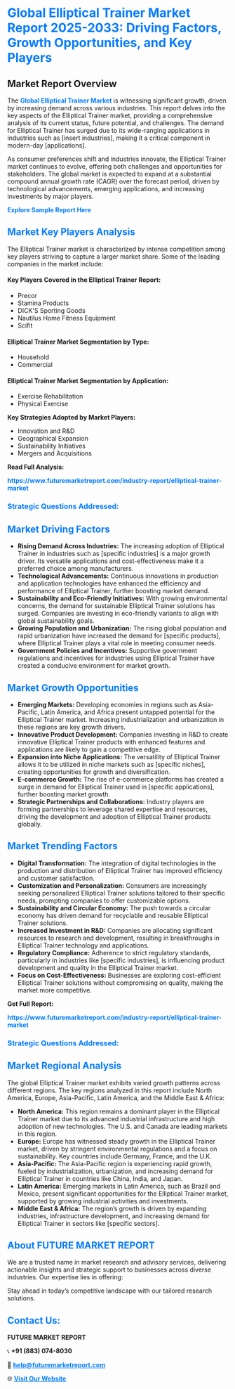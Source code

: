 <h1 style="color: #007BFF;">Global Elliptical Trainer Market Report 2025-2033: Driving Factors, Growth Opportunities, and Key Players</h1>

<section id="overview">
<h2>Market Report Overview</h2>
<p>The <a href="https://www.futuremarketreport.com/industry-report/elliptical-trainer-market" style="color: #007BFF; text-decoration: none;"><strong>Global Elliptical Trainer Market</strong></a> is witnessing significant growth, driven by increasing demand across various industries. This report delves into the key aspects of the Elliptical Trainer market, providing a comprehensive analysis of its current status, future potential, and challenges. The demand for Elliptical Trainer has surged due to its wide-ranging applications in industries such as [insert industries], making it a critical component in modern-day [applications].</p>
<p>As consumer preferences shift and industries innovate, the Elliptical Trainer market continues to evolve, offering both challenges and opportunities for stakeholders. The global market is expected to expand at a substantial compound annual growth rate (CAGR) over the forecast period, driven by technological advancements, emerging applications, and increasing investments by major players.</p>
</section>

<section id="overview">
<p><a href="https://www.futuremarketreport.com/request-sample/reportId=85141" style="color: #007BFF; text-decoration: none;"><strong>Explore Sample Report Here</strong></a></p>
</section>

<section id="key-players">
<h2 style="color: #007BFF;">Market Key Players Analysis</h2>
<p>The Elliptical Trainer market is characterized by intense competition among key players striving to capture a larger market share. Some of the leading companies in the market include:</p>
<h4>Key Players Covered in the Elliptical Trainer Report:</h4>
<ul><li>Precor</li><li>Stamina Products</li><li>DICK&#039;S Sporting Goods</li><li>Nautilus Home Fitness Equipment</li><li>Scifit</li></ul>
<h4>Elliptical Trainer Market Segmentation by Type:</h4>
<ul><li>Household</li><li>Commercial</li></ul>

<h4>Elliptical Trainer Market Segmentation by Application:</h4>
<ul><li>Exercise Rehabilitation</li><li>Physical Exercise</li></ul>
<p><strong>Key Strategies Adopted by Market Players:</strong></p>
<ul>
<li>Innovation and R&D</li>
<li>Geographical Expansion</li>
<li>Sustainability Initiatives</li>
<li>Mergers and Acquisitions</li>
</ul>
</section>

<section>
<p><strong>Read Full Analysis: </strong></p><a href="https://www.futuremarketreport.com/industry-report/elliptical-trainer-market" style="color: #007BFF; text-decoration: none;"><strong>https://www.futuremarketreport.com/industry-report/elliptical-trainer-market</strong></a>
<h3 style="color: #007BFF;">Strategic Questions Addressed:</h3>
</section>

<section id="driving-factors">
<h2 style="color: #007BFF;">Market Driving Factors</h2>
<ul>
<li><strong>Rising Demand Across Industries:</strong> The increasing adoption of Elliptical Trainer in industries such as [specific industries] is a major growth driver. Its versatile applications and cost-effectiveness make it a preferred choice among manufacturers.</li>
<li><strong>Technological Advancements:</strong> Continuous innovations in production and application technologies have enhanced the efficiency and performance of Elliptical Trainer, further boosting market demand.</li>
<li><strong>Sustainability and Eco-Friendly Initiatives:</strong> With growing environmental concerns, the demand for sustainable Elliptical Trainer solutions has surged. Companies are investing in eco-friendly variants to align with global sustainability goals.</li>
<li><strong>Growing Population and Urbanization:</strong> The rising global population and rapid urbanization have increased the demand for [specific products], where Elliptical Trainer plays a vital role in meeting consumer needs.</li>
<li><strong>Government Policies and Incentives:</strong> Supportive government regulations and incentives for industries using Elliptical Trainer have created a conducive environment for market growth.</li>
</ul>
</section>

<section id="growth-opportunities">
<h2 style="color: #007BFF;">Market Growth Opportunities</h2>
<ul>
<li><strong>Emerging Markets:</strong> Developing economies in regions such as Asia-Pacific, Latin America, and Africa present untapped potential for the Elliptical Trainer market. Increasing industrialization and urbanization in these regions are key growth drivers.</li>
<li><strong>Innovative Product Development:</strong> Companies investing in R&D to create innovative Elliptical Trainer products with enhanced features and applications are likely to gain a competitive edge.</li>
<li><strong>Expansion into Niche Applications:</strong> The versatility of Elliptical Trainer allows it to be utilized in niche markets such as [specific niches], creating opportunities for growth and diversification.</li>
<li><strong>E-commerce Growth:</strong> The rise of e-commerce platforms has created a surge in demand for Elliptical Trainer used in [specific applications], further boosting market growth.</li>
<li><strong>Strategic Partnerships and Collaborations:</strong> Industry players are forming partnerships to leverage shared expertise and resources, driving the development and adoption of Elliptical Trainer products globally.</li>
</ul>
</section>

<section id="trending-factors">
<h2 style="color: #007BFF;">Market Trending Factors</h2>
<ul>
<li><strong>Digital Transformation:</strong> The integration of digital technologies in the production and distribution of Elliptical Trainer has improved efficiency and customer satisfaction.</li>
<li><strong>Customization and Personalization:</strong> Consumers are increasingly seeking personalized Elliptical Trainer solutions tailored to their specific needs, prompting companies to offer customizable options.</li>
<li><strong>Sustainability and Circular Economy:</strong> The push towards a circular economy has driven demand for recyclable and reusable Elliptical Trainer solutions.</li>
<li><strong>Increased Investment in R&D:</strong> Companies are allocating significant resources to research and development, resulting in breakthroughs in Elliptical Trainer technology and applications.</li>
<li><strong>Regulatory Compliance:</strong> Adherence to strict regulatory standards, particularly in industries like [specific industries], is influencing product development and quality in the Elliptical Trainer market.</li>
<li><strong>Focus on Cost-Effectiveness:</strong> Businesses are exploring cost-efficient Elliptical Trainer solutions without compromising on quality, making the market more competitive.</li>
</ul>
</section>

<section>
<p><strong>Get Full Report: </strong></p><a href="https://www.futuremarketreport.com/industry-report/elliptical-trainer-market" style="color: #007BFF; text-decoration: none;"><strong>https://www.futuremarketreport.com/industry-report/elliptical-trainer-market</strong></a>
<h3 style="color: #007BFF;">Strategic Questions Addressed:</h3>
</section>


<section id="regional-analysis">
<h2 style="color: #007BFF;">Market Regional Analysis</h2>
<p>The global Elliptical Trainer market exhibits varied growth patterns across different regions. The key regions analyzed in this report include North America, Europe, Asia-Pacific, Latin America, and the Middle East & Africa:</p>
<ul>
<li><strong>North America:</strong> This region remains a dominant player in the Elliptical Trainer market due to its advanced industrial infrastructure and high adoption of new technologies. The U.S. and Canada are leading markets in this region.</li>
<li><strong>Europe:</strong> Europe has witnessed steady growth in the Elliptical Trainer market, driven by stringent environmental regulations and a focus on sustainability. Key countries include Germany, France, and the U.K.</li>
<li><strong>Asia-Pacific:</strong> The Asia-Pacific region is experiencing rapid growth, fueled by industrialization, urbanization, and increasing demand for Elliptical Trainer in countries like China, India, and Japan.</li>
<li><strong>Latin America:</strong> Emerging markets in Latin America, such as Brazil and Mexico, present significant opportunities for the Elliptical Trainer market, supported by growing industrial activities and investments.</li>
<li><strong>Middle East & Africa:</strong> The region’s growth is driven by expanding industries, infrastructure development, and increasing demand for Elliptical Trainer in sectors like [specific sectors].</li>
</ul>
</section>

<footer>
<h2 style="color: #007BFF;">About FUTURE MARKET REPORT</h2>
<p>We are a trusted name in market research and advisory services, delivering actionable insights and strategic support to businesses across diverse industries. Our expertise lies in offering:</p>

<p>Stay ahead in today’s competitive landscape with our tailored research solutions.</p>

<h2 style="color: #007BFF;">Contact Us:</h2>
<p><strong>FUTURE MARKET REPORT</strong></p>
<p>📞 <strong>+91 (883) 074-8030</strong></p>
<p>📧 <strong><a href="mailto:help@futuremarketreport.com" style="color: #007BFF;">help@futuremarketreport.com</a></strong></p>
<p>🌐 <strong><a href="https://www.futuremarketreport.com/" style="color: #007BFF;">Visit Our Website</a></strong></p>
</footer>